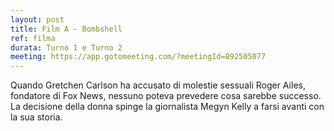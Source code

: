 ```yaml
---
layout: post
title: Film A - Bombshell
ref: filma
durata: Turno 1 e Turno 2
meeting: https://app.gotomeeting.com/?meetingId=892505077
---
```


Quando Gretchen Carlson ha accusato di molestie sessuali Roger Ailes, fondatore di Fox News, nessuno poteva prevedere cosa sarebbe successo. La decisione della donna spinge la giornalista Megyn Kelly a farsi avanti con la sua storia.